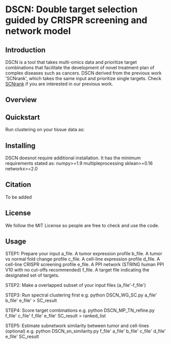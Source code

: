 DSCN: Double target selection guided by CRISPR screening and network model
======================================================================

Introduction
------------

DSCN is a tool that takes multi-omics data and prioritize target combinations that facilitate the development
of novel treatment plan of complex diseases such as cancers.
DSCN derived from the previous work 'SCNrank', which takes the same input and prioritize single targets.
Check <a href="https://link.springer.com/article/10.1186/s12920-020-0681-6">SCNrank</a> if you are interested in our previous work.


Overview
--------


Quickstart
----------
Run clustering on your tissue data as:



Installing
----------
DSCN doesnot require additional installation. It has the minimum requirements stated as:
numpy>=1.9
multipleprocessing
sklean>=0.16
networkx>=2.0

Citation
--------
To be added

License
-------
We follow the MIT License so people are free to check and use the code.

Usage
------
STEP1: Prepare your input
a_file. A tumor expression profile
b_file. A tumor vs normal fold change profile
c_file. A cell-line expression profile
d_file. A cell-line CRISPR screening profile
e_file. A PPI network (STRING human PPI V10 with no cut-offs recommended)
f_file. A target file indicating the designated set of targets.

STEP2: Make a overlapped subset of your input files (a_file'-f_file')

STEP3: Run spectral clustering first
e.g. python DSCN_WG_SC.py a_file' b_file' e_file' > SC_result

STEP4: Score target combinations 
e.g. python DSCN_MP_TN_refine.py f_file' c_file' f_file' e_file' SC_result > ranked_list

STEP5: Estimate subnetwork similarity between tumor and cell-lines (optional)
e.g. python DSCN_sn_similarity.py f_file' a_file' b_file' c_file' d_file' e_file' SC_result 